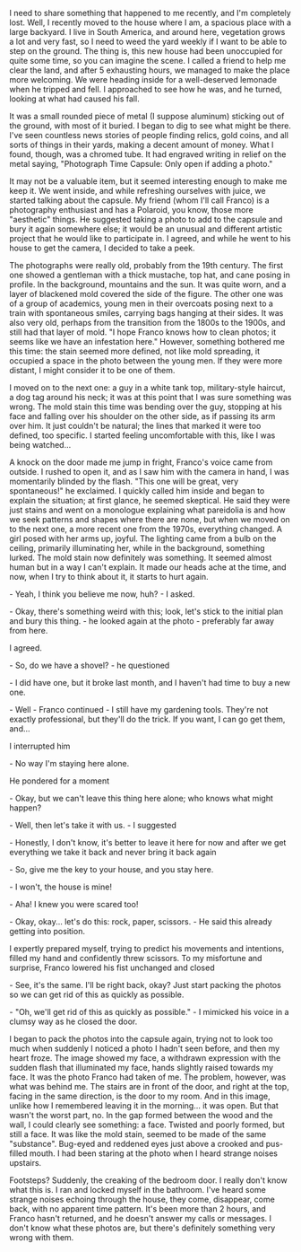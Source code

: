 I need to share something that happened to me recently, and I'm completely lost. Well, I recently moved to the house where I am, a spacious place with a large backyard. I live in South America, and around here, vegetation grows a lot and very fast, so I need to weed the yard weekly if I want to be able to step on the ground. The thing is, this new house had been unoccupied for quite some time, so you can imagine the scene. I called a friend to help me clear the land, and after 5 exhausting hours, we managed to make the place more welcoming. We were heading inside for a well-deserved lemonade when he tripped and fell. I approached to see how he was, and he turned, looking at what had caused his fall.  
  
It was a small rounded piece of metal (I suppose aluminum) sticking out of the ground, with most of it buried. I began to dig to see what might be there. I've seen countless news stories of people finding relics, gold coins, and all sorts of things in their yards, making a decent amount of money. What I found, though, was a chromed tube. It had engraved writing in relief on the metal saying, "Photograph Time Capsule: Only open if adding a photo."  
  
It may not be a valuable item, but it seemed interesting enough to make me keep it. We went inside, and while refreshing ourselves with juice, we started talking about the capsule. My friend (whom I'll call Franco) is a photography enthusiast and has a Polaroid, you know, those more "aesthetic" things. He suggested taking a photo to add to the capsule and bury it again somewhere else; it would be an unusual and different artistic project that he would like to participate in. I agreed, and while he went to his house to get the camera, I decided to take a peek.  
  
The photographs were really old, probably from the 19th century. The first one showed a gentleman with a thick mustache, top hat, and cane posing in profile. In the background, mountains and the sun. It was quite worn, and a layer of blackened mold covered the side of the figure. The other one was of a group of academics, young men in their overcoats posing next to a train with spontaneous smiles, carrying bags hanging at their sides. It was also very old, perhaps from the transition from the 1800s to the 1900s, and still had that layer of mold. "I hope Franco knows how to clean photos; it seems like we have an infestation here." However, something bothered me this time: the stain seemed more defined, not like mold spreading, it occupied a space in the photo between the young men. If they were more distant, I might consider it to be one of them.  
  
I moved on to the next one: a guy in a white tank top, military-style haircut, a dog tag around his neck; it was at this point that I was sure something was wrong. The mold stain this time was bending over the guy, stopping at his face and falling over his shoulder on the other side, as if passing its arm over him. It just couldn't be natural; the lines that marked it were too defined, too specific. I started feeling uncomfortable with this, like I was being watched...  
  
A knock on the door made me jump in fright, Franco's voice came from outside. I rushed to open it, and as I saw him with the camera in hand, I was momentarily blinded by the flash. "This one will be great, very spontaneous!" he exclaimed. I quickly called him inside and began to explain the situation; at first glance, he seemed skeptical. He said they were just stains and went on a monologue explaining what pareidolia is and how we seek patterns and shapes where there are none, but when we moved on to the next one, a more recent one from the 1970s, everything changed. A girl posed with her arms up, joyful. The lighting came from a bulb on the ceiling, primarily illuminating her, while in the background, something lurked. The mold stain now definitely was something. It seemed almost human but in a way I can't explain. It made our heads ache at the time, and now, when I try to think about it, it starts to hurt again. 

\- Yeah, I think you believe me now, huh? - I asked. 

\- Okay, there's something weird with this; look, let's stick to the initial plan and bury this thing. - he looked again at the photo - preferably far away from here. 

I agreed. 

\- So, do we have a shovel? - he questioned 

\- I did have one, but it broke last month, and I haven't had time to buy a new one. 

\- Well - Franco continued - I still have my gardening tools. They're not exactly professional, but they'll do the trick. If you want, I can go get them, and...

 I interrupted him 

\- No way I'm staying here alone. 

He pondered for a moment 

\- Okay, but we can't leave this thing here alone; who knows what might happen? 

\- Well, then let's take it with us. - I suggested 

\- Honestly, I don't know, it's better to leave it here for now and after we get everything we take it back and never bring it back again 

\- So, give me the key to your house, and you stay here. 

\- I won't, the house is mine! 

\- Aha! I knew you were scared too! 

\- Okay, okay... let's do this: rock, paper, scissors. - He said this already getting into position. 

I expertly prepared myself, trying to predict his movements and intentions, filled my hand and confidently threw scissors. To my misfortune and surprise, Franco lowered his fist unchanged and closed 

\- See, it's the same. I'll be right back, okay? Just start packing the photos so we can get rid of this as quickly as possible.

 \- "Oh, we'll get rid of this as quickly as possible." - I mimicked his voice in a clumsy way as he closed the door. 

I began to pack the photos into the capsule again, trying not to look too much when suddenly I noticed a photo I hadn't seen before, and then my heart froze. The image showed my face, a withdrawn expression with the sudden flash that illuminated my face, hands slightly raised towards my face. It was the photo Franco had taken of me. The problem, however, was what was behind me. The stairs are in front of the door, and right at the top, facing in the same direction, is the door to my room. And in this image, unlike how I remembered leaving it in the morning... it was open. But that wasn't the worst part, no. In the gap formed between the wood and the wall, I could clearly see something: a face. Twisted and poorly formed, but still a face. It was like the mold stain, seemed to be made of the same "substance". Bug-eyed and reddened eyes just above a crooked and pus-filled mouth. I had been staring at the photo when I heard strange noises upstairs. 

Footsteps? Suddenly, the creaking of the bedroom door. I really don't know what this is. I ran and locked myself in the bathroom. I've heard some strange noises echoing through the house, they come, disappear, come back, with no apparent time pattern. It's been more than 2 hours, and Franco hasn't returned, and he doesn't answer my calls or messages. I don't know what these photos are, but there's definitely something very wrong with them.